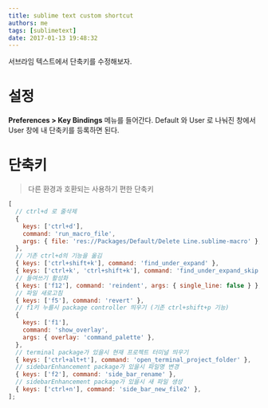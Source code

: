 ```yaml
---
title: sublime text custom shortcut
authors: me
tags: [sublimetext]
date: 2017-01-13 19:48:32
---
```


서브라임 텍스트에서 단축키를 수정해보자.

# 설정

**Preferences > Key Bindings** 메뉴를 들어간다.
Default 와 User 로 나눠진 창에서 User 창에 내 단축키를 등록하면 된다.

# 단축키

> 다른 환경과 호환되는 사용하기 편한 단축키

```js
[
  // ctrl+d 로 줄삭제
  {
    keys: ['ctrl+d'],
    command: 'run_macro_file',
    args: { file: 'res://Packages/Default/Delete Line.sublime-macro' },
  },
  // 기존 ctrl+d의 기능을 옮김
  { keys: ['ctrl+shift+k'], command: 'find_under_expand' },
  { keys: ['ctrl+k', 'ctrl+shift+k'], command: 'find_under_expand_skip' },
  // 들여쓰기 활성화
  { keys: ['f12'], command: 'reindent', args: { single_line: false } },
  // 파일 새로고침
  { keys: ['f5'], command: 'revert' },
  // f1키 누를시 package controller 띄우기 (기존 ctrl+shift+p 기능)
  {
    keys: ['f1'],
    command: 'show_overlay',
    args: { overlay: 'command_palette' },
  },
  // terminal package가 있을시 현재 프로젝트 터미널 띄우기
  { keys: ['ctrl+alt+t'], command: 'open_terminal_project_folder' },
  // sidebarEnhancement package가 있을시 파일명 변경
  { keys: ['f2'], command: 'side_bar_rename' },
  // sidebarEnhancement package가 있을시 새 파일 생성
  { keys: ['ctrl+n'], command: 'side_bar_new_file2' },
];
```
